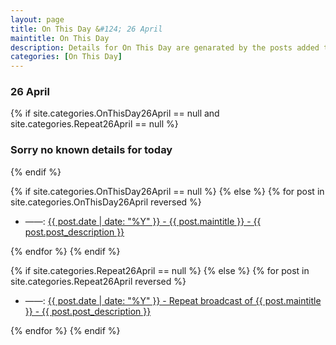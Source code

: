 ```yaml
---
layout: page
title: On This Day &#124; 26 April
maintitle: On This Day
description: Details for On This Day are genarated by the posts added to the website so the content is subject to changes/updates over time.
categories: [On This Day]
---
```


<h3>26 April</h3>

{% if site.categories.OnThisDay26April == null and site.categories.Repeat26April == null %}
  <h3>Sorry no known details for today</h3>
{% endif %}

{% if site.categories.OnThisDay26April == null %}
{% else %}
{% for post in site.categories.OnThisDay26April reversed %}
<ul>
<li> ——: <a href="{{ post.url }}">{{ post.date | date: "%Y" }} - {{ post.maintitle }} - {{ post.post_description }}</a></li>
</ul>
{% endfor %}
{% endif %}

{% if site.categories.Repeat26April == null %}
{% else %}
{% for post in site.categories.Repeat26April reversed %}
<ul>
<li> ——: <a href="{{ post.url }}">{{ post.date | date: "%Y" }} - Repeat broadcast of {{ post.maintitle }} - {{ post.post_description }}</a></li>
</ul>
{% endfor %}
{% endif %}
